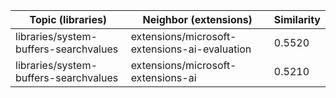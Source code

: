 | Topic (libraries) | Neighbor (extensions) | Similarity |
|-------------|-------------------|------------|
| libraries/system-buffers-searchvalues | extensions/microsoft-extensions-ai-evaluation | 0.5520 |
| libraries/system-buffers-searchvalues | extensions/microsoft-extensions-ai | 0.5210 |
